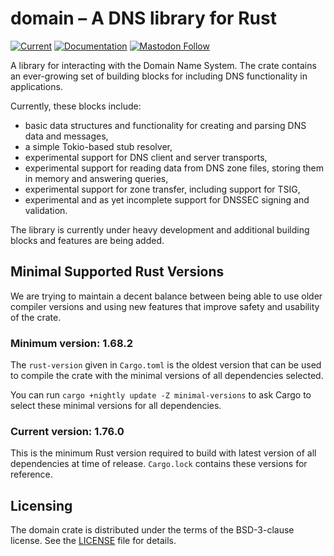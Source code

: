 # domain – A DNS library for Rust

[![Current](https://img.shields.io/crates/v/domain.svg)](https://crates.io/crates/domain)
[![Documentation](https://docs.rs/domain/badge.svg)](https://docs.rs/domain)
[![Mastodon Follow](https://img.shields.io/mastodon/follow/109262826617293067?domain=https%3A%2F%2Ffosstodon.org&style=social)](https://fosstodon.org/@nlnetlabs)

A library for interacting with the Domain Name System. The crate contains
an ever-growing set of building blocks for including DNS functionality in
applications.


Currently, these blocks include:

* basic data structures and functionality for creating and parsing DNS
  data and messages,
* a simple Tokio-based stub resolver,
* experimental support for DNS client and server transports,
* experimental support for reading data from DNS zone files, storing them
  in memory and answering queries,
* experimental support for zone transfer, including support for TSIG,
* experimental and as yet incomplete support for DNSSEC signing and
  validation.

The library is currently under heavy development and additional building
blocks and features are being added.


## Minimal Supported Rust Versions

We are trying to maintain a decent balance between being able to use older
compiler versions and using new features that improve safety and usability
of the crate.

### Minimum version: 1.68.2

The `rust-version` given in `Cargo.toml` is the oldest version that can
be used to compile the crate with the minimal versions of all dependencies
selected.

You can run `cargo +nightly update -Z minimal-versions` to ask Cargo to
select these minimal versions for all dependencies.

### Current version: 1.76.0

This is the minimum Rust version required to build with latest version of
all dependencies at time of release. `Cargo.lock` contains these versions
for reference.

## Licensing

The domain crate is distributed under the terms of the BSD-3-clause
license. See the [LICENSE] file for details.

[LICENSE]: https://github.com/NLnetLabs/domain/blob/main/LICENSE

